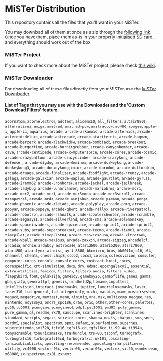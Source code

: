 # MiSTer Distribution

This repository contains all the files that you'll want in your MiSTer.

You may download all of them at once as a zip through the [following link](https://github.com/MiSTer-devel/Distribution_MiSTer/archive/refs/heads/main.zip). Once you have them, place them as-is in your [properly initialised SD card](https://github.com/MiSTer-devel/mr-fusion), and everything should work out of the box.

### MiSTer Project

If you want to check more about the MiSTer project, please check [this wiki](https://github.com/MiSTer-devel/Main_MiSTer/wiki).

### MiSTer Downloader

For downloading all of these files directly from your MiSTer, use the [MiSTer Downloader](https://github.com/MiSTer-devel/Downloader_MiSTer).

#### List of Tags that you may use with the Downloader and the 'Custom Download Filters' feature.

`acornatom`, `acornelectron`, `adctest`, `alicemc10`, `all_filters`, `altair8800`, `alternatives`, `amiga`, `amstrad`, `amstrad-pcw`, `amstradpcw`, `ao486`, `apogee`, `apple-i`, `apple-ii`, `aquarius`, `arcade`, `arcade-arkanoid`, `arcade-asteroids`, `arcade-asteroidsdeluxe`, `arcade-astrocade`, `arcade-ataritetris`, `arcade-bagman`, `arcade-berzerk`, `arcade-blackwidow`, `arcade-bombjack`, `arcade-breakout`, `arcade-burgertime`, `arcade-burningrubber`, `arcade-canyonbomber`, `arcade-cave`, `arcade-centipede`, `arcade-computerspace`, `arcade-cores`, `arcade-cosmic`, `arcade-crazyballoon`, `arcade-crazyclimber`, `arcade-crazykong`, `arcade-defender`, `arcade-digdug`, `arcade-dominos`, `arcade-donkeykong`, `arcade-donkeykong3`, `arcade-donkeykongjunior`, `arcade-dorodon`, `arcade-dottorikun`, `arcade-druaga`, `arcade-finalizer`, `arcade-foodfight`, `arcade-frenzy`, `arcade-galaga`, `arcade-galaxian`, `arcade-gaplus`, `arcade-gauntlet`, `arcade-gyruss`, `arcade-iremm62`, `arcade-ironhorse`, `arcade-jackal`, `arcade-jailbreak`, `arcade-ladybug`, `arcade-lunarlander`, `arcade-mariobros`, `arcade-mcr1`, `arcade-mcr2`, `arcade-mcr3`, `arcade-mcr3mono`, `arcade-mcr3scroll`, `arcade-moonpatrol`, `arcade-mrdo`, `arcade-ninjakun`, `arcade-pacman`, `arcade-pengo`, `arcade-phoenix`, `arcade-pleiads`, `arcade-polyplay`, `arcade-pong`, `arcade-pooyan`, `arcade-popeye`, `arcade-qbert`, `arcade-rallyx`, `arcade-riverpatrol`, `arcade-robotron`, `arcade-rshnatk`, `arcade-scootershooter`, `arcade-scramble`, `arcade-segasys1`, `arcade-silverland`, `arcade-sms`, `arcade-solomonskey`, `arcade-spaceinvaders`, `arcade-spacerace`, `arcade-sprint1`, `arcade-sprint2`, `arcade-subs`, `arcade-superbreakout`, `arcade-tecmo`, `arcade-tiamc1`, `arcade-timepilot`, `arcade-timepilot84`, `arcade-traverseusa`, `arcade-ultratank`, `arcade-vball`, `arcade-xevious`, `arcade-zaxxon`, `arcade-zigzag`, `arcadelpf`, `arcadia`, `archie`, `arduboy`, `astrocade`, `atari2600`, `atari5200`, `atari7800`, `atari800`, `atarilynx`, `atarist`, `ay-3-8500`, `bbcmicro`, `bios`, `bk0011m`, `c16`, `c64`, `channelf`, `cheats`, `chess`, `chip8`, `coco2`, `coco3`, `coleco`, `colecovision`, `computer`, `computer-cores`, `console`, `console-cores`, `contrast_boost`, `cores`, `corespecific`, `crt-simulation`, `docs`, `drv`, `edsac`, `epochgalaxyii`, `essential`, `extra-utilities`, `famicom`, `filters`, `filters_audio`, `filters_video`, `flappybird`, `font`, `galaksija`, `gameboy`, `gameboy2p`, `gameoflife`, `games`, `gamma`, `gba`, `gba2p`, `generallpf`, `genesis`, `handheld2p`, `hbmame`, `inputtest`, `intellivision`, `interact`, `jovecmasks`, `jupiter`, `lamerdeluxemasks`, `laser`, `laser310`, `lcd-general`, `lcd-integeronly`, `m.chi`, `macplus`, `mame`, `mastersystem`, `megacd`, `megadrive`, `memtest`, `menu`, `minimig`, `mra`, `msx`, `multicomp`, `neogeo`, `nes`, `nintendo`, `odyssey2`, `ondra_spo186`, `orao`, `oric`, `other`, `other-cores`, `palettes`, `pc88`, `pc8801`, `pcengine`, `pcenginecd`, `pdp1`, `pet2001`, `pmd85`, `poly_gamma`, `pure_gamma`, `ql`, `readme`, `rx78`, `samcoupe`, `scanlines-brighter`, `scanlines-standard`, `scripts`, `segacd`, `service-cores`, `shadow_masks`, `sharpmz`, `sms`, `snes`, `sordm5`, `specialist`, `spectrum`, `spmx`, `sufami`, `superfamicom`, `supernes`, `supernintendo`, `svi328`, `tgfx16`, `tgfx16-cd`, `tgfx16cd`, `ti-99_4a`, `ti994a`, `tomyscramble`, `tonuricsmasks`, `trashuncle`, `trs-80`, `tsconf`, `turbografx`, `turbografx16`, `turbografx16cd`, `turbografxcd`, `uk101`, `upscaling-lanczosbicubicetc`, `upscaling-recommended`, `upscaling-sharpbilinear`, `utility`, `vc4000`, `vector-06c`, `vector06`, `vector06c`, `vectrex`, `vic20`, `wonderswan`, `x68000`, `zx-spectrum`, `zx81`, `zxnext`
